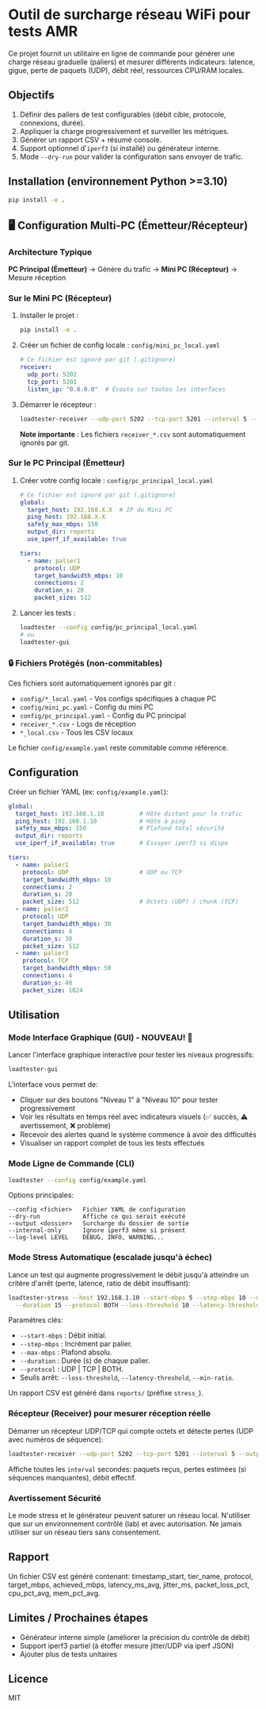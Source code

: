 # Outil de surcharge réseau WiFi pour tests AMR

Ce projet fournit un utilitaire en ligne de commande pour générer une charge réseau graduelle (paliers) et mesurer différents indicateurs: latence, gigue, perte de paquets (UDP), débit réel, ressources CPU/RAM locales.

## Objectifs

1. Définir des paliers de test configurables (débit cible, protocole, connexions, durée).
2. Appliquer la charge progressivement et surveiller les métriques.
3. Générer un rapport CSV + résumé console.
4. Support optionnel d'`iperf3` (si installé) ou générateur interne.
5. Mode `--dry-run` pour valider la configuration sans envoyer de trafic.

## Installation (environnement Python >=3.10)

```bash
pip install -e .
```

## 🖥️ Configuration Multi-PC (Émetteur/Récepteur)

### Architecture Typique

**PC Principal (Émetteur)** → Génère du trafic → **Mini PC (Récepteur)** → Mesure réception

### Sur le Mini PC (Récepteur)

1. Installer le projet :
   ```bash
   pip install -e .
   ```

2. Créer un fichier de config locale : `config/mini_pc_local.yaml`
   ```yaml
   # Ce fichier est ignoré par git (.gitignore)
   receiver:
     udp_port: 5202
     tcp_port: 5201
     listen_ip: "0.0.0.0"  # Écoute sur toutes les interfaces
   ```

3. Démarrer le récepteur :
   ```bash
   loadtester-receiver --udp-port 5202 --tcp-port 5201 --interval 5 --output receiver_log.csv
   ```
   
   **Note importante** : Les fichiers `receiver_*.csv` sont automatiquement ignorés par git.

### Sur le PC Principal (Émetteur)

1. Créer votre config locale : `config/pc_principal_local.yaml`
   ```yaml
   # Ce fichier est ignoré par git (.gitignore)
   global:
     target_host: 192.168.X.X  # IP du Mini PC
     ping_host: 192.168.X.X
     safety_max_mbps: 150
     output_dir: reports
     use_iperf_if_available: true
   
   tiers:
     - name: palier1
       protocol: UDP
       target_bandwidth_mbps: 10
       connections: 2
       duration_s: 20
       packet_size: 512
   ```

2. Lancer les tests :
   ```bash
   loadtester --config config/pc_principal_local.yaml
   # ou
   loadtester-gui
   ```

### 🔒 Fichiers Protégés (non-commitables)

Ces fichiers sont automatiquement ignorés par git :
- `config/*_local.yaml` - Vos configs spécifiques à chaque PC
- `config/mini_pc.yaml` - Config du mini PC
- `config/pc_principal.yaml` - Config du PC principal
- `receiver_*.csv` - Logs de réception
- `*_local.csv` - Tous les CSV locaux

Le fichier `config/example.yaml` reste commitable comme référence.

## Configuration

Créer un fichier YAML (ex: `config/example.yaml`):

```yaml
global:
  target_host: 192.168.1.10          # Hôte distant pour le trafic
  ping_host: 192.168.1.10            # Hôte à ping
  safety_max_mbps: 150               # Plafond total sécurité
  output_dir: reports
  use_iperf_if_available: true       # Essayer iperf3 si dispo

tiers:
  - name: palier1
    protocol: UDP                    # UDP ou TCP
    target_bandwidth_mbps: 10
    connections: 2
    duration_s: 20
    packet_size: 512                 # Octets (UDP) / chunk (TCP)
  - name: palier2
    protocol: UDP
    target_bandwidth_mbps: 30
    connections: 4
    duration_s: 30
    packet_size: 512
  - name: palier3
    protocol: TCP
    target_bandwidth_mbps: 50
    connections: 4
    duration_s: 40
    packet_size: 1024
```

## Utilisation

### Mode Interface Graphique (GUI) - NOUVEAU! 🎨

Lancer l'interface graphique interactive pour tester les niveaux progressifs:

```bash
loadtester-gui
```

L'interface vous permet de:
- Cliquer sur des boutons "Niveau 1" à "Niveau 10" pour tester progressivement
- Voir les résultats en temps réel avec indicateurs visuels (✅ succès, ⚠️ avertissement, ❌ problème)
- Recevoir des alertes quand le système commence à avoir des difficultés
- Visualiser un rapport complet de tous les tests effectués

### Mode Ligne de Commande (CLI)

```bash
loadtester --config config/example.yaml
```

Options principales:

```
--config <fichier>   Fichier YAML de configuration
--dry-run            Affiche ce qui serait exécuté
--output <dossier>   Surcharge du dossier de sortie
--internal-only      Ignore iperf3 même si présent
--log-level LEVEL    DEBUG, INFO, WARNING...
```

### Mode Stress Automatique (escalade jusqu'à échec)

Lance un test qui augmente progressivement le débit jusqu'à atteindre un critère d'arrêt (perte, latence, ratio de débit insuffisant):

```bash
loadtester-stress --host 192.168.1.10 --start-mbps 5 --step-mbps 10 --max-mbps 150 \
  --duration 15 --protocol BOTH --loss-threshold 10 --latency-threshold 200 --min-ratio 0.6
```

Paramètres clés:
- `--start-mbps` : Débit initial.
- `--step-mbps` : Incrément par palier.
- `--max-mbps` : Plafond absolu.
- `--duration` : Durée (s) de chaque palier.
- `--protocol` : UDP | TCP | BOTH.
- Seuils arrêt: `--loss-threshold`, `--latency-threshold`, `--min-ratio`.

Un rapport CSV est généré dans `reports/` (préfixe `stress_`).

### Récepteur (Receiver) pour mesurer réception réelle

Démarrer un récepteur UDP/TCP qui compte octets et détecte pertes (UDP avec numéros de séquence):

```bash
loadtester-receiver --udp-port 5202 --tcp-port 5201 --interval 5 --output receiver_log.csv
```

Affiche toutes les `interval` secondes: paquets reçus, pertes estimées (si séquences manquantes), débit effectif.

### Avertissement Sécurité

Le mode stress et le générateur peuvent saturer un réseau local. N'utiliser que sur un environnement contrôlé (lab) et avec autorisation. Ne jamais utiliser sur un réseau tiers sans consentement.

## Rapport

Un fichier CSV est généré contenant: timestamp_start, tier_name, protocol, target_mbps, achieved_mbps, latency_ms_avg, jitter_ms, packet_loss_pct, cpu_pct_avg, mem_pct_avg.

## Limites / Prochaines étapes

- Générateur interne simple (améliorer la précision du contrôle de débit)
- Support iperf3 partiel (à étoffer mesure jitter/UDP via iperf JSON)
- Ajouter plus de tests unitaires

## Licence

MIT

